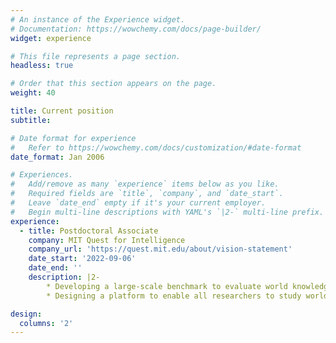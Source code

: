 ```yaml
---
# An instance of the Experience widget.
# Documentation: https://wowchemy.com/docs/page-builder/
widget: experience

# This file represents a page section.
headless: true

# Order that this section appears on the page.
weight: 40

title: Current position
subtitle:

# Date format for experience
#   Refer to https://wowchemy.com/docs/customization/#date-format
date_format: Jan 2006

# Experiences.
#   Add/remove as many `experience` items below as you like.
#   Required fields are `title`, `company`, and `date_start`.
#   Leave `date_end` empty if it's your current employer.
#   Begin multi-line descriptions with YAML's `|2-` multi-line prefix.
experience:
  - title: Postdoctoral Associate
    company: MIT Quest for Intelligence
    company_url: 'https://quest.mit.edu/about/vision-statement'
    date_start: '2022-09-06'
    date_end: ''
    description: |2-
        * Developing a large-scale benchmark to evaluate world knowledge in language models
        * Designing a platform to enable all researchers to study world knowledge in machines using custom tests / models

design:
  columns: '2'
---
```

